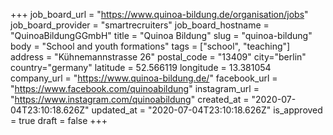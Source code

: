 +++
job_board_url = "https://www.quinoa-bildung.de/organisation/jobs"
job_board_provider = "smartrecruiters"
job_board_hostname = "QuinoaBildungGGmbH"
title = "Quinoa Bildung"
slug = "quinoa-bildung"
body = "School and youth formations"
tags = ["school", "teaching"]
address = "Kühnemannstrasse 26"
postal_code = "13409"
city="berlin"
country="germany"
latitude = 52.566119
longitude = 13.381054
company_url = "https://www.quinoa-bildung.de/"
facebook_url = "https://www.facebook.com/quinoabildung"
instagram_url = "https://www.instagram.com/quinoabildung"
created_at = "2020-07-04T23:10:18.626Z"
updated_at = "2020-07-04T23:10:18.626Z"
is_approved = true
draft = false
+++
